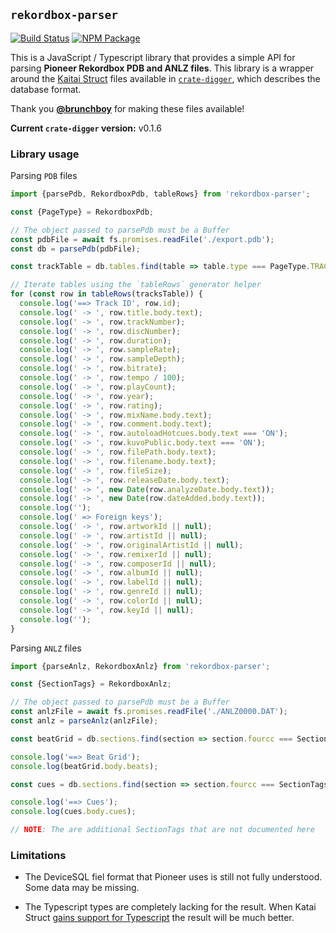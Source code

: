 ## `rekordbox-parser`

[![Build Status](https://github.com/evanpurkhiser/rekordbox-parser/workflows/build/badge.svg)](https://github.com/evanpurkhiser/rekordbox-parser/actions?query=workflow%3Abuild)
[![NPM Package](https://img.shields.io/npm/v/rekordbox-parser)](https://www.npmjs.com/package/rekordbox-parser)

This is a JavaScript / Typescript library that provides a simple API for
parsing **Pioneer Rekordbox PDB and ANLZ files**. This library is a wrapper
around the [Kaitai Struct](https://kaitai.io/) files available in
[`crate-digger`](https://github.com/Deep-Symmetry/crate-digger/), which
describes the database format.

Thank you [**@brunchboy**](https://github.com/brunchboy) for making these
files available!

**Current `crate-digger` version:** v0.1.6

### Library usage

Parsing `PDB` files

```ts
import {parsePdb, RekordboxPdb, tableRows} from 'rekordbox-parser';

const {PageType} = RekordboxPdb;

// The object passed to parsePdb must be a Buffer
const pdbFile = await fs.promises.readFile('./export.pdb');
const db = parsePdb(pdbFile);

const trackTable = db.tables.find(table => table.type === PageType.TRACKS);

// Iterate tables using the `tableRows` generator helper
for (const row in tableRows(tracksTable)) {
  console.log('==> Track ID', row.id);
  console.log(' -> ', row.title.body.text);
  console.log(' -> ', row.trackNumber);
  console.log(' -> ', row.discNumber);
  console.log(' -> ', row.duration);
  console.log(' -> ', row.sampleRate);
  console.log(' -> ', row.sampleDepth);
  console.log(' -> ', row.bitrate);
  console.log(' -> ', row.tempo / 100);
  console.log(' -> ', row.playCount);
  console.log(' -> ', row.year);
  console.log(' -> ', row.rating);
  console.log(' -> ', row.mixName.body.text);
  console.log(' -> ', row.comment.body.text);
  console.log(' -> ', row.autoloadHotcues.body.text === 'ON');
  console.log(' -> ', row.kuvoPublic.body.text === 'ON');
  console.log(' -> ', row.filePath.body.text);
  console.log(' -> ', row.filename.body.text);
  console.log(' -> ', row.fileSize);
  console.log(' -> ', row.releaseDate.body.text);
  console.log(' -> ', new Date(row.analyzeDate.body.text));
  console.log(' -> ', new Date(row.dateAdded.body.text));
  console.log('');
  console.log(' => Foreign keys');
  console.log(' -> ', row.artworkId || null);
  console.log(' -> ', row.artistId || null);
  console.log(' -> ', row.originalArtistId || null);
  console.log(' -> ', row.remixerId || null);
  console.log(' -> ', row.composerId || null);
  console.log(' -> ', row.albumId || null);
  console.log(' -> ', row.labelId || null);
  console.log(' -> ', row.genreId || null);
  console.log(' -> ', row.colorId || null);
  console.log(' -> ', row.keyId || null);
  console.log('');
}
```

Parsing `ANLZ` files

```ts
import {parseAnlz, RekordboxAnlz} from 'rekordbox-parser';

const {SectionTags} = RekordboxAnlz;

// The object passed to parsePdb must be a Buffer
const anlzFile = await fs.promises.readFile('./ANLZ0000.DAT');
const anlz = parseAnlz(anlzFile);

const beatGrid = db.sections.find(section => section.fourcc === SectionTags.BEAT_GRID);

console.log('==> Beat Grid');
console.log(beatGrid.body.beats);

const cues = db.sections.find(section => section.fourcc === SectionTags.CUES);

console.log('==> Cues');
console.log(cues.body.cues);

// NOTE: The are additional SectionTags that are not documented here
```

### Limitations

- The DeviceSQL fiel format that Pioneer uses is still not fully
  understood. Some data may be missing.

- The Typescript types are completely lacking for the result. When Katai
  Struct [gains support for
  Typescript](https://github.com/kaitai-io/kaitai_struct/issues/542) the
  result will be much better.
